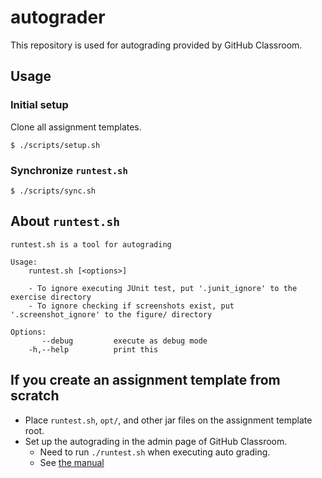 # autograder

This repository is used for autograding provided by GitHub Classroom.

## Usage

### Initial setup

Clone all assignment templates.

```shell
$ ./scripts/setup.sh
```

### Synchronize `runtest.sh`

```
$ ./scripts/sync.sh
```

## About `runtest.sh`

```
runtest.sh is a tool for autograding

Usage:
    runtest.sh [<options>]

    - To ignore executing JUnit test, put '.junit_ignore' to the exercise directory
    - To ignore checking if screenshots exist, put '.screenshot_ignore' to the figure/ directory

Options:
       --debug         execute as debug mode
    -h,--help          print this
```

## If you create an assignment template from scratch

- Place `runtest.sh`, `opt/`, and other jar files on the assignment template root.
- Set up the autograding in the admin page of GitHub Classroom.
  - Need to run `./runtest.sh` when executing auto grading.
  - See [the manual](https://docs.github.com/en/free-pro-team@latest/education/manage-coursework-with-github-classroom/use-autograding)
